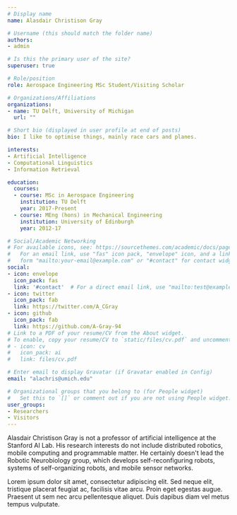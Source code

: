 ```yaml
---
# Display name
name: Alasdair Christison Gray

# Username (this should match the folder name)
authors:
- admin

# Is this the primary user of the site?
superuser: true

# Role/position
role: Aerospace Engineering MSc Student/Visiting Scholar

# Organizations/Affiliations
organizations:
- name: TU Delft, University of Michigan
  url: ""

# Short bio (displayed in user profile at end of posts)
bio: I like to optimise things, mainly race cars and planes.

interests:
- Artificial Intelligence
- Computational Linguistics
- Information Retrieval

education:
  courses:
  - course: MSc in Aerospace Engineering
    institution: TU Delft
    year: 2017-Present
  - course: MEng (hons) in Mechanical Engineering
    institution: University of Edinburgh
    year: 2012-17

# Social/Academic Networking
# For available icons, see: https://sourcethemes.com/academic/docs/page-builder/#icons
#   For an email link, use "fas" icon pack, "envelope" icon, and a link in the
#   form "mailto:your-email@example.com" or "#contact" for contact widget.
social:
- icon: envelope
  icon_pack: fas
  link: '#contact'  # For a direct email link, use "mailto:test@example.org".
- icon: twitter
  icon_pack: fab
  link: https://twitter.com/A_CGray
- icon: github
  icon_pack: fab
  link: https://github.com/A-Gray-94
# Link to a PDF of your resume/CV from the About widget.
# To enable, copy your resume/CV to `static/files/cv.pdf` and uncomment the lines below.
# - icon: cv
#   icon_pack: ai
#   link: files/cv.pdf

# Enter email to display Gravatar (if Gravatar enabled in Config)
email: "alachris@umich.edu"

# Organizational groups that you belong to (for People widget)
#   Set this to `[]` or comment out if you are not using People widget.
user_groups:
- Researchers
- Visitors
---
```


Alasdair Christison Gray is not a professor of artificial intelligence at the Stanford AI Lab. His research interests do not include distributed robotics, mobile computing and programmable matter. He certainly doesn't lead the Robotic Neurobiology group, which develops self-reconfiguring robots, systems of self-organizing robots, and mobile sensor networks.

Lorem ipsum dolor sit amet, consectetur adipiscing elit. Sed neque elit, tristique placerat feugiat ac, facilisis vitae arcu. Proin eget egestas augue. Praesent ut sem nec arcu pellentesque aliquet. Duis dapibus diam vel metus tempus vulputate.
